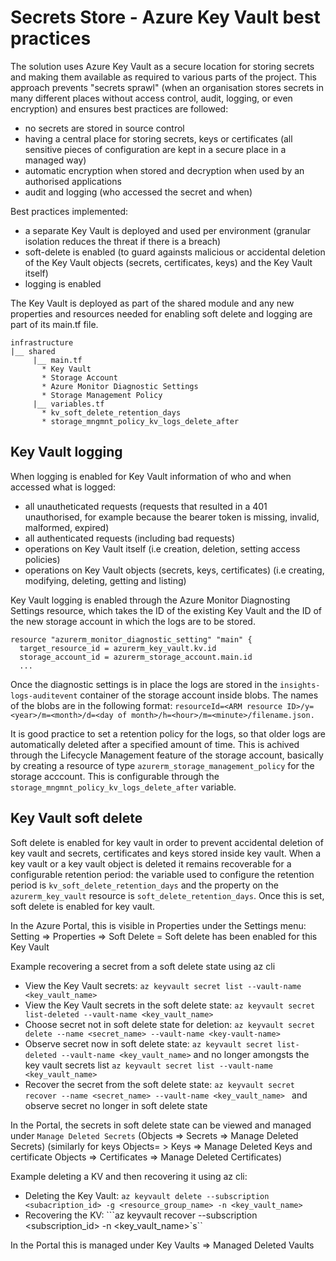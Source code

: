 <!--
Copyright (C) 2023 Siemens AG

SPDX-License-Identifier: MIT
-->

# Secrets Store - Azure Key Vault best practices

  The solution uses Azure Key Vault as a secure location for storing secrets and making them available as required to various parts of the project.
  This approach prevents "secrets sprawl" (when an organisation stores secrets in many different places without access control, audit, logging, or even encryption)
  and ensures best practices are followed:
   * no secrets are stored in source control
   * having a central place for storing secrets, keys or certificates (all sensitive pieces of configuration are kept in a secure place in a managed way)
   * automatic encryption when stored and decryption when used by an authorised applications
   * audit and logging (who accessed the secret and when)

   Best practices implemented:
   - a separate Key Vault is deployed and used per environment (granular isolation reduces the threat if there is a breach)
   - soft-delete is enabled (to guard againsts malicious or accidental deletion of the Key Vault objects (secrets, certificates, keys) and the Key Vault itself)
   - logging is enabled

   The Key Vault is deployed as part of the shared module and any new properties and resources needed for enabling soft delete and logging are part of its main.tf file.

   ```text
infrastructure
|__ shared
        |__ main.tf
          * Key Vault
          * Storage Account
          * Azure Monitor Diagnostic Settings
          * Storage Management Policy
        |__ variables.tf
          * kv_soft_delete_retention_days
          * storage_mngmnt_policy_kv_logs_delete_after
```

## Key Vault logging
When logging is enabled for Key Vault information of who and when accessed what is logged:
- all unautheticated requests (requests that resulted in a 401 unauthorised, for example because the bearer token is missing, invalid, malformed, expired)
- all authenticated requests (including bad requests)
- operations on Key Vault itself (i.e creation, deletion, setting access policies)
- operations on Key Vault objects (secrets, keys, certificates) (i.e creating, modifying, deleting, getting and listing)  

Key Vault logging is enabled through the Azure Monitor Diagnosting Settings resource, which takes the ID of the existing Key Vault and the ID of the new storage account
in which the logs are to be stored.

```text
resource "azurerm_monitor_diagnostic_setting" "main" {
  target_resource_id = azurerm_key_vault.kv.id
  storage_account_id = azurerm_storage_account.main.id
  ...
```

Once the diagnostic settings is in place the logs are stored in the ```insights-logs-auditevent``` container of the storage account inside blobs.
The names of the blobs are in the following format: ```resourceId=<ARM resource ID>/y=<year>/m=<month>/d=<day of month>/h=<hour>/m=<minute>/filename.json.```

It is good practice to set a retention policy for the logs, so that older logs are automatically deleted after a specified amount of time. This is achived
through the Lifecycle Management feature of the storage account, basically by creating a resource of type ```azurerm_storage_management_policy``` for the storage acccount.
This is configurable through the ```storage_mngmnt_policy_kv_logs_delete_after``` variable.

## Key Vault soft delete
 Soft delete is enabled for key vault in order to prevent accidental deletion of key vault and secrets, certificates and keys stored inside key vault.
 When a key vault or a key vault object is deleted it remains recoverable for a configurable retention period: the variable used to configure the retention period is ```kv_soft_delete_retention_days``` and the property on the ```azurerm_key_vault``` resource is ```soft_delete_retention_days```. Once this is set, soft delete is enabled for key vault.

In the Azure Portal, this is visible in Properties under the Settings menu: Setting => Properties => Soft Delete = Soft delete has been enabled for this Key Vault

Example recovering a secret from a soft delete state using az cli
* View the Key Vault secrets:  ```az keyvault secret list --vault-name <key_vault_name>```
* View the Key Vault secrets in the soft delete state: ```az keyvault secret list-deleted --vault-name <key_vault_name>```
* Choose secret not in soft delete state for deletion: ```az keyvault secret delete --name <secret_name> --vault-name <key-vault-name>```
* Observe secret now in soft delete state: ```az keyvault secret list-deleted --vault-name <key_vault_name>``` and no longer amongsts the key vault secrets list ```az keyvault secret list --vault-name <key_vault_name>```
* Recover the secret from the soft delete state: ```az keyvault secret recover --name <secret_name> --vault-name <key_vault_name> ```
and observe secret no longer in soft delete state

In the Portal, the secrets in soft delete state can be viewed and managed under ```Manage Deleted Secrets``` (Objects => Secrets => Manage Deleted Secrets) (similarly for keys Objects= > Keys => Manage Deleted Keys and certificate Objects => Certificates => Manage Deleted Certificates)

Example deleting a KV and then recovering it using az cli:
* Deleting the Key Vault: ```az keyvault delete --subscription <subacription_id> -g <resource_group_name> -n <key_vault_name>```
* Recovering the KV: ```az keyvault recover --subscription <subscription_id> -n <key_vault_name>`s``

In the Portal this is managed under Key Vaults => Managed Deleted Vaults
